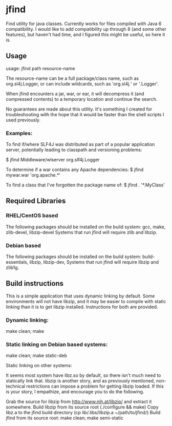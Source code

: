 # jfind

Find utility for java classes.  Currently works for files compiled with Java 6 compatibility.
I would like to add compatibility up through 8 (and some other features), but haven't had time, 
and I figured this might be useful, so here it is.

## Usage

usage: jfind path resource-name

The resource-name can be a full package/class name, such as org.sl4j.Logger, or can include
wildcards, such as 'org.sl4j.*' or '*.Logger'.

When jfind encounters a jar, war, or ear, it will decompress it (and compressed contents)
to a temporary location and continue the search.

No guarantees are made about this utility.  It's something I created for troubleshooting
with the hope that it would be faster than the shell scripts I used previously.

### Examples: 

To find if/where SLF4J was distributed as part of a popular application server, potentially 
leading to classpath and versioning problems:

$ jfind Middleware/wlserver org.slf4j.Logger

To determine if a war contains any Apache dependencies:
$ jfind mywar.war 'org.apache.*'

To find a class that I've forgotten the package name of:
$  jfind . '*.MyClass'

## Required Libraries

### RHEL/CentOS based
The following packages should be installed on the build system: gcc, make, zlib-devel, libzip-devel
Systems that run jfind will require zlib and libzip.

### Debian based
The following packages should be installed on the build system: build-essentials, libzip, libzip-dev, 
Systems that run jfind will require libzip and zlib1g.

## Build instructions

This is a simple application that uses dynamic linking by default.  Some environments will not have
libzip, and it may be easier to compile with static linking than it is to get libzip installed.
Instructions for both are provided.

### Dynamic linking:

make clean; make

### Static linking on Debian based systems:

make clean; make static-deb

Static linking on other systems:

It seems most system have libz.so by default, so there isn't much need to statically link that.
libzip is another story, and as previously mentioned, non-technical restrictions can impose a
problem for getting libzip loaded.  If this is your story, I empathize, and encourage you to
do the following.

Grab the source for libzip from http://www.nih.at/libzip/ and extract it somewhere.
Build libzip from its source root (./configure && make)
Copy libz.a to the jfind build directory (cp lib/.libs/libzip.a ~/path/to/jfind/)
Build jfind from its source root: make clean; make semi-static

